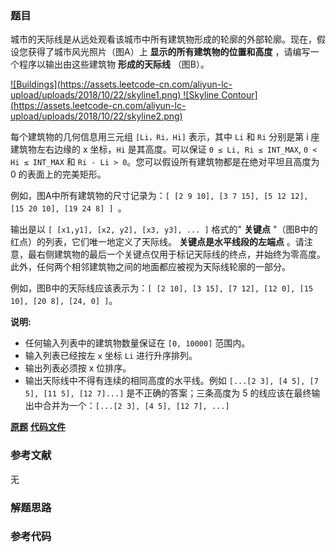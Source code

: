 ### 题目
城市的天际线是从远处观看该城市中所有建筑物形成的轮廓的外部轮廓。现在，假设您获得了城市风光照片（图A）上 **显示的所有建筑物的位置和高度**
，请编写一个程序以输出由这些建筑物 **形成的天际线** （图B）。

[![Buildings](https://assets.leetcode-cn.com/aliyun-lc-
upload/uploads/2018/10/22/skyline1.png)
](/static/images/problemset/skyline1.jpg) [ ![Skyline
Contour](https://assets.leetcode-cn.com/aliyun-lc-
upload/uploads/2018/10/22/skyline2.png)
](/static/images/problemset/skyline2.jpg)

每个建筑物的几何信息用三元组 `[Li，Ri，Hi]` 表示，其中 `Li` 和 `Ri` 分别是第 i 座建筑物左右边缘的 x 坐标，`Hi`
是其高度。可以保证 `0 ≤ Li, Ri ≤ INT_MAX`, `0 < Hi ≤ INT_MAX` 和 `Ri - Li >
0`。您可以假设所有建筑物都是在绝对平坦且高度为 0 的表面上的完美矩形。

例如，图A中所有建筑物的尺寸记录为：`[ [2 9 10], [3 7 15], [5 12 12], [15 20 10], [19 24 8] ] `。

输出是以 `[ [x1,y1], [x2, y2], [x3, y3], ... ]` 格式的" **关键点**
"（图B中的红点）的列表，它们唯一地定义了天际线。 **关键点是水平线段的左端点**
。请注意，最右侧建筑物的最后一个关键点仅用于标记天际线的终点，并始终为零高度。此外，任何两个相邻建筑物之间的地面都应被视为天际线轮廓的一部分。

例如，图B中的天际线应该表示为：`[ [2 10], [3 15], [7 12], [12 0], [15 10], [20 8], [24, 0]
]`。

**说明:**

  * 任何输入列表中的建筑物数量保证在 `[0, 10000]` 范围内。
  * 输入列表已经按左 `x` 坐标 `Li`  进行升序排列。
  * 输出列表必须按 x 位排序。
  * 输出天际线中不得有连续的相同高度的水平线。例如 `[...[2 3], [4 5], [7 5], [11 5], [12 7]...]` 是不正确的答案；三条高度为 5 的线应该在最终输出中合并为一个：`[...[2 3], [4 5], [12 7], ...]`

 **[原题](https://leetcode-cn.com/problems/the-skyline-problem/)**    **[代码文件]()**


### 参考文献
无

### 解题思路




### 参考代码

```go


```




